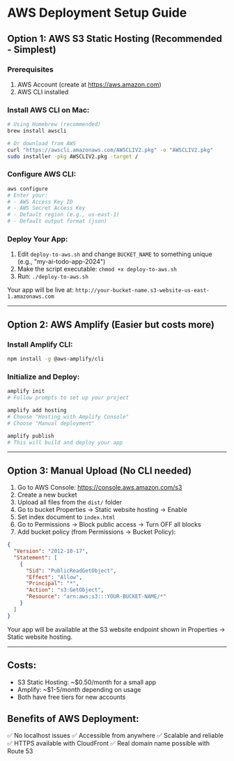 # AWS Deployment Setup Guide

## Option 1: AWS S3 Static Hosting (Recommended - Simplest)

### Prerequisites
1. AWS Account (create at https://aws.amazon.com)
2. AWS CLI installed

### Install AWS CLI on Mac:
```bash
# Using Homebrew (recommended)
brew install awscli

# Or download from AWS
curl "https://awscli.amazonaws.com/AWSCLIV2.pkg" -o "AWSCLIV2.pkg"
sudo installer -pkg AWSCLIV2.pkg -target /
```

### Configure AWS CLI:
```bash
aws configure
# Enter your:
# - AWS Access Key ID
# - AWS Secret Access Key
# - Default region (e.g., us-east-1)
# - Default output format (json)
```

### Deploy Your App:
1. Edit `deploy-to-aws.sh` and change `BUCKET_NAME` to something unique (e.g., "my-ai-todo-app-2024")
2. Make the script executable: `chmod +x deploy-to-aws.sh`
3. Run: `./deploy-to-aws.sh`

Your app will be live at: `http://your-bucket-name.s3-website-us-east-1.amazonaws.com`

---

## Option 2: AWS Amplify (Easier but costs more)

### Install Amplify CLI:
```bash
npm install -g @aws-amplify/cli
```

### Initialize and Deploy:
```bash
amplify init
# Follow prompts to set up your project

amplify add hosting
# Choose "Hosting with Amplify Console"
# Choose "Manual deployment"

amplify publish
# This will build and deploy your app
```

---

## Option 3: Manual Upload (No CLI needed)

1. Go to AWS Console: https://console.aws.amazon.com/s3
2. Create a new bucket
3. Upload all files from the `dist/` folder
4. Go to bucket Properties → Static website hosting → Enable
5. Set index document to `index.html`
6. Go to Permissions → Block public access → Turn OFF all blocks
7. Add bucket policy (from Permissions → Bucket Policy):

```json
{
  "Version": "2012-10-17",
  "Statement": [
    {
      "Sid": "PublicReadGetObject",
      "Effect": "Allow",
      "Principal": "*",
      "Action": "s3:GetObject",
      "Resource": "arn:aws:s3:::YOUR-BUCKET-NAME/*"
    }
  ]
}
```

Your app will be available at the S3 website endpoint shown in Properties → Static website hosting.

---

## Costs:
- S3 Static Hosting: ~$0.50/month for a small app
- Amplify: ~$1-5/month depending on usage
- Both have free tiers for new accounts

## Benefits of AWS Deployment:
✅ No localhost issues
✅ Accessible from anywhere
✅ Scalable and reliable
✅ HTTPS available with CloudFront
✅ Real domain name possible with Route 53
